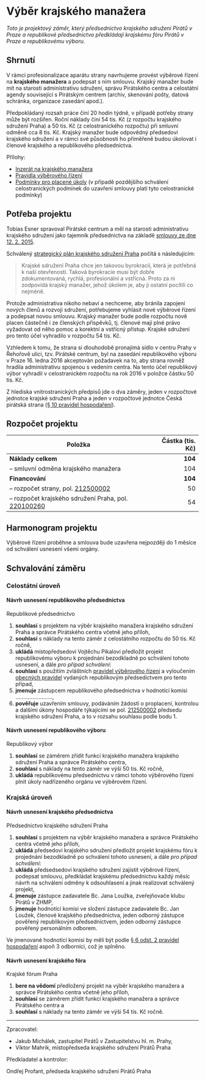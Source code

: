 Výběr krajského manažera
========================

*Toto je projektový záměr, který předsednictvo krajského sdružení Pirátů v Praze a republikové předsednictvo předkládají krajskému fóru Pirátů v Praze a republikovému výboru.*

Shrnutí
-------

V rámci profesionalizace aparátu strany navrhujeme provést výběrové řízení na **krajského manažera** a podepsat s ním smlouvu. Krajský manažer bude mít na starosti administrativu sdružení, správu Pirátského centra a celostátní agendy související s Pirátským centrem (archiv, skenování pošty, datová schránka, organizace zasedání apod.).

Předpokládaný rozsah práce činí 20 hodin týdně, v případě potřeby strany může být rozšířen. Roční náklady činí 54 tis. Kč (z rozpočtu krajského sdružení Praha) a 50 tis. Kč (z celostranického rozpočtu) při smluvní odměně cca 8 tis. Kč. Krajský manažer bude odpovědný předsedovi krajského sdružení a v rámci své působnosti ho přiměřeně budou úkolovat i členové krajského a republikového předsednictva.

Přílohy:

* [Inzerát na krajského manažera](README.md)
* [Pravidla výběrového řízení](pravidla.md)
* [Podmínky pro placené úkoly](https://www.pirati.cz/regiony/praha/podminky) (v případě pozdějšího schválení celostranických podmínek do uzavření smlouvy platí tyto celostranické podmínky)

Potřeba projektu
--------------

Tobias Esner spravoval Pirátské centrum a měl na starosti administrativu krajského sdružení jako tajemník předsednictva na základě [smlouvy ze dne 12. 2. 2015](https://smlouvy.pirati.cz/smlouvy/2015/02/12/PICE-spravce/index.html).

Schválený [strategický plán krajského sdružení Praha][strategie] počítá s následujícím:

> Krajské sdružení Praha chce jen takovou byrokracii, která je potřebná k naší otevřenosti. Taková byrokracie musí být dobře zdokumentovaná, rychlá, profesionální a vstřícná. Proto za ni zodpovídá krajský manažer, jehož úkolem je, aby ji ostatní pocítili co nejméně.

Protože administrativa nikoho nebaví a nechceme, aby bránila zapojení nových členů a rozvoji sdružení, potřebujeme vyhlásit nové výběrové řízení a podepsat novou smlouvu. Krajský manažer bude podle rozpočtu nově placen částečně i ze členských příspěvků, tj. členové mají plné právo vyžadovat od něho pomoc a korektní a vstřícný přístup. Krajské sdružení pro tento účel vyhradilo v rozpočtu 54 tis. Kč.

Vzhledem k tomu, že strana si dlouhodobě pronajímá sídlo v centru Prahy v Řehořově ulici, tzv. Pirátské centrum, byl na zasedání republikového výboru v Praze 16. ledna 2016 akceptován požadavek na to, aby strana rovněž hradila administrativu spojenou s vedením centra. Na tento účel republikový výbor vyhradil v celostranickém rozpočtu na rok 2016 v položce částku 50 tis. Kč.

Z hlediska vnitrostranických předpisů jde o dva záměry, jeden v rozpočtové jednotce krajské sdružení Praha a jeden v rozpočtové jednotce Česká pirátská strana ([§ 10 pravidel hospodaření][prah]).

[strategie]: https://redmine.pirati.cz/projects/praha/wiki/Strategick%C3%BD_pl%C3%A1n
[prah]: https://www.pirati.cz/rules/prah

Rozpočet projektu
-----------------

Položka | Částka (tis. Kč)
--- | ----:
**Náklady celkem**  | **104**
– smluvní odměna krajského manažera	|	  104
**Financování** | **104**
– rozpočet strany, pol. [212500002][strana] |	50
– rozpočet krajského sdružení Praha, pol.	[220100260][kspraha] | 54

[strana]: https://www.pirati.cz/fo/hospodareni2016/rozpocty/strana/212500002
[kspraha]: https://www.pirati.cz/fo/hospodareni2016/rozpocty/strana/220100260

Harmonogram projektu
--------------------

Výběrové řízení proběhne a smlouva bude uzavřena nejpozději do 1 měsíce od schválení usnesení všemi orgány.

Schvalování záměru
------------------

### Celostátní úroveň

#### Návrh usnesení republikového předsednictva

Republikové předsednictvo

1. **souhlasí** s projektem na výběr krajského manažera krajského sdružení Praha a správce Pirátského centra včetně jeho příloh,
2. **souhlasí** s náklady na tento záměr z celostátního rozpočtu do 50 tis. Kč ročně,
3. **ukládá** místopředsedovi Vojtěchu Pikalovi předložit projekt republikovému výboru k projednání bezodkladně po schválení tohoto usnesení, a dále *pro případ schválení*:
4. **souhlasí** s použitím zvláštních [pravidel výběrového řízení](pravidla.md) a vyloučením [obecných pravidel](https://www.pirati.cz/zakazka/start) vydaných republikovým předsedictvem pro tento případ,
5. **jmenuje** zástupcem republikového předsednictva v hodnotící komisi ........................,
6. **pověřuje** uzavřením smlouvy, podáváním žádostí o proplacení, kontrolou a dalšími úkony hospodáře týkajícími se pol. [212500002][strana] předsedu krajského sdružení Praha, a to v rozsahu souhlasu podle bodu 1.


#### Návrh usnesení republikového výboru

Republikový výbor

1. **souhlasí** se záměrem zřídit funkci krajského manažera krajského sdružení Praha a správce Pirátského centra,
2. **souhlasí** s náklady na tento záměr ve výši 50 tis. Kč ročně,
3. **ukládá** republikovému předsednictvu v rámci tohoto výběrového řízení plnit úkoly nadřízeného orgánu ve výběrovém řízení.

### Krajská úroveň

#### Návrh usnesení krajského předsednictva

Předsednictvo krajského sdružení Praha

1. **souhlasí** s projektem na výběr krajského manažera a správce Pirátského centra včetně jeho příloh,
2. **ukládá** předsedovi krajského sdružení předložit projekt krajskému fóru k projednání bezodkladně po schválení tohoto usnesení, a dále *pro případ schválení*:
3. **ukládá** předsedsedovi krajského sdružení zajistit výběrové řízení, podepsat smlouvu, předkládat krajskému předsednictvu každý měsíc návrh na schválení odměny k odsouhlasení a jinak realizovat schválený projekt,
4. **jmenuje** zástupce zadavatele Bc. Jana Loužka, zveřejňovače klubu Pirátů v ZHMP,
5. **jmenuje** hodnotící komisi ve složení zástupce zadavatele Bc. Jan Loužek, členové krajského předsednictva, jeden odborný zástupce pověřený republikovým předsednictvem, jeden odborný zástupce pověřený personálním odborem.

Ve jmenované hodnotící komisi by měli být podle [§ 6 odst. 2 pravidel hospodaření](https://www.pirati.cz/rules/prah#vyberova_rizeni) aspoň 3 odborníci, což je splněno.

#### Návrh usnesení krajského fóra

Krajské fórum Praha

1. **bere na vědomí** předložený projekt na výběr krajského manažera a správce Pirátského centra včetně jeho příloh,
2. **souhlasí** se záměrem zřídit funkci krajského manažera a správce Pirátského centra a
3. **souhlasí** s náklady na tento záměr ve výši 54 tis. Kč ročně.

---

Zpracovatel:

* Jakub Michálek, zastupitel Pirátů v Zastupitelstvu hl. m. Prahy,
* Viktor Mahrik, místopředseda krajského sdružení Pirátů Praha

Předkladatel a kontrolor:

Ondřej Profant, předseda krajského sdružení Pirátů Praha
